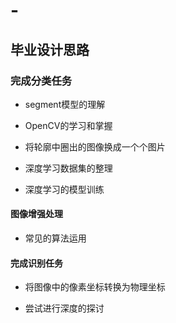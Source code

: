 # -

## 毕业设计思路

### 完成分类任务

* segment模型的理解

* OpenCV的学习和掌握

* 将轮廓中圈出的图像换成一个个图片

* 深度学习数据集的整理

* 深度学习的模型训练

#### 图像增强处理

* 常见的算法运用

#### 完成识别任务

* 将图像中的像素坐标转换为物理坐标

* 尝试进行深度的探讨
